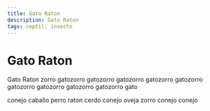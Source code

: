 ```yaml
---
title: Gato Raton
description: Gato Raton
tags: reptil, insecto
---
```


# Gato Raton

Gato Raton zorro gatozorro gatozorro gatozorro gatozorro gatozorro gatozorro gatozorro gatozorro gatozorro gato

conejo caballo perro raton cerdo conejo oveja zorro conejo conejo